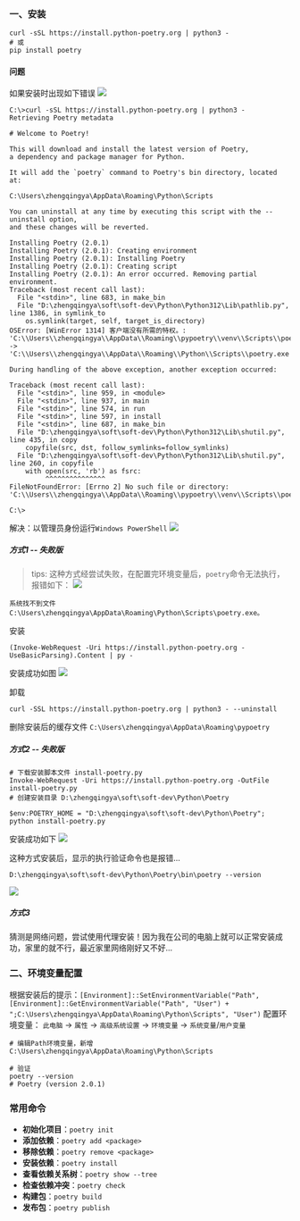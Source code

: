 ### 一、安装

```shell
curl -sSL https://install.python-poetry.org | python3 -
# 或
pip install poetry
```

#### 问题

如果安装时出现如下错误
![](./images/02-安装_1736783057246.png)

```shell
C:\>curl -sSL https://install.python-poetry.org | python3 -
Retrieving Poetry metadata

# Welcome to Poetry!

This will download and install the latest version of Poetry,
a dependency and package manager for Python.

It will add the `poetry` command to Poetry's bin directory, located at:

C:\Users\zhengqingya\AppData\Roaming\Python\Scripts

You can uninstall at any time by executing this script with the --uninstall option,
and these changes will be reverted.

Installing Poetry (2.0.1)
Installing Poetry (2.0.1): Creating environment
Installing Poetry (2.0.1): Installing Poetry
Installing Poetry (2.0.1): Creating script
Installing Poetry (2.0.1): An error occurred. Removing partial environment.
Traceback (most recent call last):
  File "<stdin>", line 683, in make_bin
  File "D:\zhengqingya\soft\soft-dev\Python\Python312\Lib\pathlib.py", line 1386, in symlink_to
    os.symlink(target, self, target_is_directory)
OSError: [WinError 1314] 客户端没有所需的特权。: 'C:\\Users\\zhengqingya\\AppData\\Roaming\\pypoetry\\venv\\Scripts\\poetry.exe' -> 'C:\\Users\\zhengqingya\\AppData\\Roaming\\Python\\Scripts\\poetry.exe'

During handling of the above exception, another exception occurred:

Traceback (most recent call last):
  File "<stdin>", line 959, in <module>
  File "<stdin>", line 937, in main
  File "<stdin>", line 574, in run
  File "<stdin>", line 597, in install
  File "<stdin>", line 687, in make_bin
  File "D:\zhengqingya\soft\soft-dev\Python\Python312\Lib\shutil.py", line 435, in copy
    copyfile(src, dst, follow_symlinks=follow_symlinks)
  File "D:\zhengqingya\soft\soft-dev\Python\Python312\Lib\shutil.py", line 260, in copyfile
    with open(src, 'rb') as fsrc:
         ^^^^^^^^^^^^^^^
FileNotFoundError: [Errno 2] No such file or directory: 'C:\\Users\\zhengqingya\\AppData\\Roaming\\pypoetry\\venv\\Scripts\\poetry.exe'

C:\>
```

解决：以管理员身份运行`Windows PowerShell`
![](./images/02-安装_1736783139068.png)

##### 方式1 -- 失败版

> tips: 这种方式经尝试失败，在配置完环境变量后，`poetry`命令无法执行，报错如下：
> ![](./images/02-安装_1736784347836.png)

```
系统找不到文件 C:\Users\zhengqingya\AppData\Roaming\Python\Scripts\poetry.exe。
```

安装

```shell
(Invoke-WebRequest -Uri https://install.python-poetry.org -UseBasicParsing).Content | py -
```

安装成功如图
![](./images/02-安装_1736784545191.png)

卸载

```shell
curl -SSL https://install.python-poetry.org | python3 - --uninstall
```

删除安装后的缓存文件 `C:\Users\zhengqingya\AppData\Roaming\pypoetry`

##### 方式2 -- 失败版

```shell
# 下载安装脚本文件 install-poetry.py
Invoke-WebRequest -Uri https://install.python-poetry.org -OutFile install-poetry.py
# 创建安装目录 D:\zhengqingya\soft\soft-dev\Python\Poetry

$env:POETRY_HOME = "D:\zhengqingya\soft\soft-dev\Python\Poetry"; python install-poetry.py
```

安装成功如下
![](./images/02-安装_1736785704300.png)

这种方式安装后，显示的执行验证命令也是报错...

```shell
D:\zhengqingya\soft\soft-dev\Python\Poetry\bin\poetry --version
```

![](./images/02-安装_1736786137315.png)

##### 方式3

猜测是网络问题，尝试使用代理安装！因为我在公司的电脑上就可以正常安装成功，家里的就不行，最近家里网络刚好又不好...

### 二、环境变量配置

根据安装后的提示：`[Environment]::SetEnvironmentVariable("Path", [Environment]::GetEnvironmentVariable("Path", "User") + ";C:\Users\zhengqingya\AppData\Roaming\Python\Scripts", "User")`
配置环境变量： `此电脑` -> `属性` -> `高级系统设置` -> `环境变量` -> `系统变量`/`用户变量`

```
# 编辑Path环境变量，新增
C:\Users\zhengqingya\AppData\Roaming\Python\Scripts

# 验证
poetry --version
# Poetry (version 2.0.1)
```

### 常用命令

- **初始化项目**：`poetry init`
- **添加依赖**：`poetry add <package>`
- **移除依赖**：`poetry remove <package>`
- **安装依赖**：`poetry install`
- **查看依赖关系树**：`poetry show --tree`
- **检查依赖冲突**：`poetry check`
- **构建包**：`poetry build`
- **发布包**：`poetry publish`

